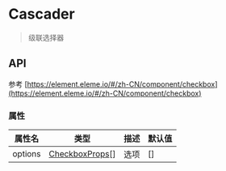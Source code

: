 # Cascader

> 级联选择器

<dumi-previewer demoPath="guide/cascader/base" />

## API

参考 [https://element.eleme.io/#/zh-CN/component/checkbox](https://element.eleme.io/#/zh-CN/component/checkbox)

### 属性

| 属性名  | 类型                                                                                       | 描述 | 默认值 |
| ------- | ------------------------------------------------------------------------------------------ | ---- | ------ |
| options | [CheckboxProps](https://element.eleme.io/#/zh-CN/component/checkbox#checkbox-attributes)[] | 选项 | []     |

